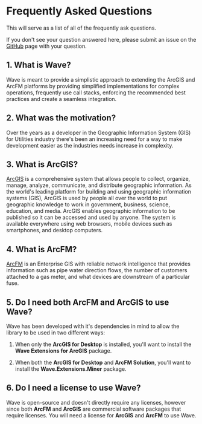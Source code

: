 # Frequently Asked Questions
This will serve as a list of all of the frequently ask questions.

If you don't see your question answered here, please submit an issue on the [GitHub](https://github.com/Jumpercables/Wave/issues) page with your question.

## 1. What is Wave?
Wave is meant to provide a simplistic approach to extending the ArcGIS and ArcFM platforms by providing simplified implementations for complex operations, frequently use call stacks, enforcing the recommended best practices and create a seamless integration.

## 2. What was the motivation?
Over the years as a developer in the Geographic Information System (GIS) for Utilities industry there's been an increasing need for a way to make development easier as the industries needs increase in complexity.

## 3. What is ArcGIS?
[ArcGIS](http://resources.arcgis.com/en/help/getting-started/articles/026n00000014000000.htm) is a comprehensive system that allows people to collect, organize, manage, analyze, communicate, and distribute geographic information. As the world's leading platform for building and using geographic information systems (GIS), ArcGIS is used by people all over the world to put geographic knowledge to work in government, business, science, education, and media. ArcGIS enables geographic information to be published so it can be accessed and used by anyone. The system is available everywhere using web browsers, mobile devices such as smartphones, and desktop computers.

## 4. What is ArcFM?
[ArcFM](http://www.schneider-electric.com/solutions/ww/en/sol/26048721-geospatial-intelligence--arcfm-solution?other=-1) is an Enterprise GIS with reliable network intelligence that provides information such as pipe water direction flows, the number of customers attached to a gas meter, and what devices are downstream of a particular fuse.

## 5. Do I need both ArcFM and ArcGIS to use Wave?
Wave has been developed with it's dependencies in mind to allow the library to be used in two different ways:

1. When only the **ArcGIS for Desktop** is installed, you'll want to install the **Wave Extensions for ArcGIS** package.

2. When both the **ArcGIS for Desktop** and **ArcFM Solution**, you'll want to install the **Wave.Extensions.Miner**  package.

## 6. Do I need a license to use Wave?
Wave is open-source and doesn't directly require any licenses, however since both **ArcFM** and **ArcGIS** are commercial software packages that require licenses. You will need a license for **ArcGIS** and **ArcFM** to use Wave.
